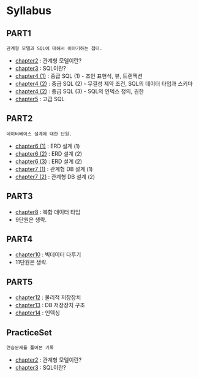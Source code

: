 # Syllabus

## PART1
`관계형 모델과 SQL에 대해서 이야기하는 챕터.` 

* [chapter2](./PART1/chapter2.md) : 관계형 모델이란?  
* [chapter3](./PART1/chapter3.md) : SQL이란?  
* [chapter4 (1)](./PART1/chapter4_1.md) : 중급 SQL (1) - 조인 표현식, 뷰, 트랜잭션  
* [chapter4 (2)](./PART1/chapter4_2.md) : 중급 SQL (2) - 무결성 제약 조건, SQL의 데이터 타입과 스키마  
* [chapter4 (2)](./PART1/chapter4_3.md) : 중급 SQL (3) - SQL의 인덱스 정의, 권한  
* [chapter5](./PART1/chapter5.md) : 고급 SQL  

## PART2
`데이터베이스 설계에 대한 단원.` 
* [chapter6 (1)](./PART2/chapter6_1.md) : ERD 설계 (1)  
* [chapter6 (2)](./PART2/chapter6_2.md) : ERD 설계 (2)  
* [chapter6 (3)](./PART2/chapter6_3.md) : ERD 설계 (2)  
* [chapter7 (1)](./PART2/chapter7_1.md) : 관계형 DB 설계 (1)  
* [chapter7 (2)](./PART2/chapter7_2.md) : 관계형 DB 설계 (2)  

## PART3
* [chapter8](./PART3/chapter8.md) : 복합 데이터 타입
* 9단원은 생략.

## PART4
* [chapter10](./PART4/chapter10.md) : 빅데이터 다루기
* 11단원은 생략.

## PART5
* [chapter12](./PART5/chapter12.md) : 물리적 저장장치
* [chapter13](./PART5/chapter13.md) : DB 저장장치 구조
* [chapter14](./PART5/chapter14.md) : 인덱싱

## PracticeSet
`연습문제를 풀어본 기록`  
* [chapter2](./PracticeSet/chapter2.md) : 관계형 모델이란?  
* [chapter3](./PracticeSet/chapter3.md) : SQL이란?  
